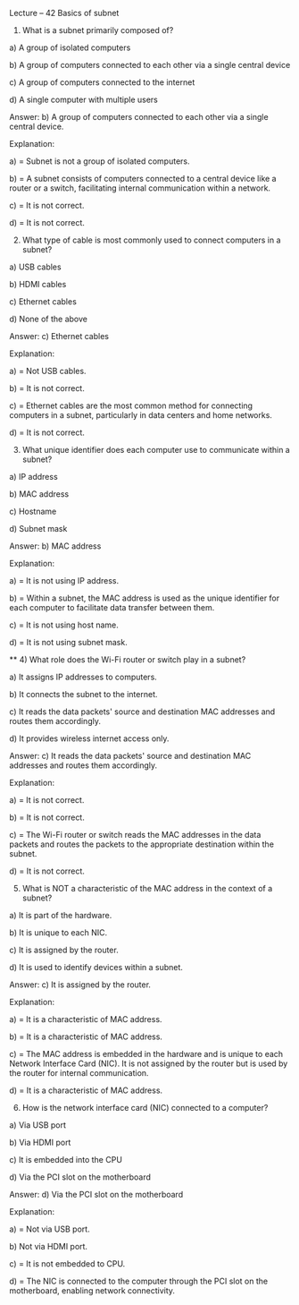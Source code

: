 Lecture – 42     Basics of subnet 

 

 

1) What is a subnet primarily composed of? 

a) A group of isolated computers 

b) A group of computers connected to each other via a single central device 

c) A group of computers connected to the internet 

d) A single computer with multiple users 

 

Answer: b) A group of computers connected to each other via a single central device. 

 

Explanation:  

a) = Subnet is not a group of isolated computers. 

b) = A subnet consists of computers connected to a central device like a router or a switch, facilitating internal communication within a network. 

c) = It is not correct. 

d) = It is not correct. 

 

 

2) What type of cable is most commonly used to connect computers in a subnet? 

a) USB cables 

b) HDMI cables 

c) Ethernet cables 

d) None of the above 

 

Answer: c) Ethernet cables 

 

Explanation:  

a) = Not USB cables. 

b) = It is not correct. 

c) = Ethernet cables are the most common method for connecting computers in a subnet, particularly in data centers and home networks. 

d) = It is not correct. 

 

 

3) What unique identifier does each computer use to communicate within a subnet? 

a) IP address 

b) MAC address 

c) Hostname 

d) Subnet mask 

 

Answer: b) MAC address 

 

Explanation:  

a) = It is not using IP address. 

b) = Within a subnet, the MAC address is used as the unique identifier for each computer to facilitate data transfer between them. 

c) = It is not using host name. 

d) = It is not using subnet mask. 

 

 

** 4) What role does the Wi-Fi router or switch play in a subnet? 

a) It assigns IP addresses to computers. 

b) It connects the subnet to the internet. 

c) It reads the data packets' source and destination MAC addresses and routes them accordingly. 

d) It provides wireless internet access only. 

 

Answer: c) It reads the data packets' source and destination MAC addresses and routes them accordingly. 

 

Explanation:  

a) = It is not correct. 

b) = It is not correct. 

c) = The Wi-Fi router or switch reads the MAC addresses in the data packets and routes the packets to the appropriate destination within the subnet. 

d) = It is not correct. 

 

 

5) What is NOT a characteristic of the MAC address in the context of a subnet? 

a) It is part of the hardware. 

b) It is unique to each NIC. 

c) It is assigned by the router. 

d) It is used to identify devices within a subnet. 

 

Answer: c) It is assigned by the router. 

 

Explanation:  

a) = It is a characteristic of MAC address. 

b) = It is a characteristic of MAC address. 

c) = The MAC address is embedded in the hardware and is unique to each Network Interface Card (NIC). It is not assigned by the router but is used by the router for internal communication. 

d) = It is a characteristic of MAC address. 

 

 

6) How is the network interface card (NIC) connected to a computer? 

a) Via USB port 

b) Via HDMI port 

c) It is embedded into the CPU 

d) Via the PCI slot on the motherboard 

 

Answer: d) Via the PCI slot on the motherboard 

 

Explanation:  

a) = Not via USB port. 

b) Not via HDMI port. 

c) = It is not embedded to CPU. 

d) = The NIC is connected to the computer through the PCI slot on the motherboard, enabling network connectivity. 

 

 
